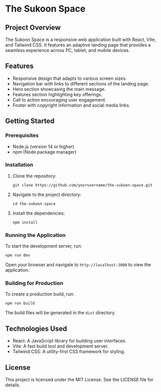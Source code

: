 # The Sukoon Space

## Project Overview
The Sukoon Space is a responsive web application built with React, Vite, and Tailwind CSS. It features an adaptive landing page that provides a seamless experience across PC, tablet, and mobile devices.

## Features
- Responsive design that adapts to various screen sizes.
- Navigation bar with links to different sections of the landing page.
- Hero section showcasing the main message.
- Features section highlighting key offerings.
- Call to action encouraging user engagement.
- Footer with copyright information and social media links.

## Getting Started

### Prerequisites
- Node.js (version 14 or higher)
- npm (Node package manager)

### Installation
1. Clone the repository:
   ```
   git clone https://github.com/yourusername/the-sukoon-space.git
   ```
2. Navigate to the project directory:
   ```
   cd the-sukoon-space
   ```
3. Install the dependencies:
   ```
   npm install
   ```

### Running the Application
To start the development server, run:
```
npm run dev
```
Open your browser and navigate to `http://localhost:3000` to view the application.

### Building for Production
To create a production build, run:
```
npm run build
```
The build files will be generated in the `dist` directory.

## Technologies Used
- React: A JavaScript library for building user interfaces.
- Vite: A fast build tool and development server.
- Tailwind CSS: A utility-first CSS framework for styling.

## License
This project is licensed under the MIT License. See the LICENSE file for details.
